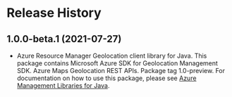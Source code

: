 # Release History

## 1.0.0-beta.1 (2021-07-27)

- Azure Resource Manager Geolocation client library for Java. This package contains Microsoft Azure SDK for Geolocation Management SDK. Azure Maps Geolocation REST APIs. Package tag 1.0-preview. For documentation on how to use this package, please see [Azure Management Libraries for Java](https://aka.ms/azsdk/java/mgmt).
